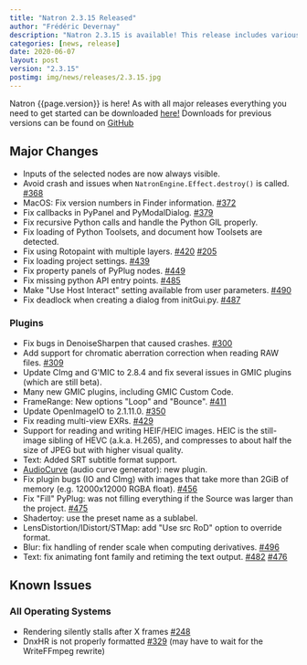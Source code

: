 ```yaml
---
title: "Natron 2.3.15 Released"
author: "Frédéric Devernay"
description: "Natron 2.3.15 is available! This release includes various bug fixes and adds a few small features."
categories: [news, release]
date: 2020-06-07
layout: post
version: "2.3.15"
postimg: img/news/releases/2.3.15.jpg
---
```


Natron {{page.version}} is here!  As with all major releases everything you need to get started can be downloaded [here!](https://natrongitHub.github.io/#download)  Downloads for previous versions can be found on [GitHub](https://github.com/NatronGitHub/Natron/releases)

## Major Changes

- Inputs of the selected nodes are now always visible.
- Avoid crash and issues when `NatronEngine.Effect.destroy()` is called. [#368](https://github.com/NatronGitHub/Natron/issues/368)
- MacOS: Fix version numbers in Finder information. [#372](https://github.com/NatronGitHub/Natron/issues/372)
- Fix callbacks in PyPanel and PyModalDialog. [#379](https://github.com/NatronGitHub/Natron/issues/379)
- Fix recursive Python calls and handle the Python GIL properly.
- Fix loading of Python Toolsets, and document how Toolsets are detected.
- Fix using Rotopaint with multiple layers. [#420](https://github.com/NatronGitHub/Natron/issues/420) [#205](https://github.com/NatronGitHub/Natron/issues/205)
- Fix loading project settings. [#439](https://github.com/NatronGitHub/Natron/issues/439)
- Fix property panels of PyPlug nodes. [#449](https://github.com/NatronGitHub/Natron/issues/449)
- Fix missing python API entry points. [#485](https://github.com/NatronGitHub/Natron/issues/485)
- Make "Use Host Interact" setting available from user parameters. [#490](https://github.com/NatronGitHub/Natron/issues/490)
- Fix deadlock when creating a dialog from initGui.py. [#487](https://github.com/NatronGitHub/Natron/issues/487)

### Plugins

- Fix bugs in DenoiseSharpen that caused crashes. [#300](https://github.com/NatronGitHub/Natron/issues/300)
- Add support for chromatic aberration correction when reading RAW files. [#309](https://github.com/NatronGitHub/Natron/issues/309)
- Update CImg and G'MIC to 2.8.4 and fix several issues in GMIC plugins (which are still beta).
- Many new GMIC plugins, including GMIC Custom Code.
- FrameRange: New options "Loop" and "Bounce". [#411](https://github.com/NatronGitHub/Natron/issues/411)
- Update OpenImageIO to 2.1.11.0. [#350](https://github.com/NatronGitHub/Natron/issues/350)
- Fix reading multi-view EXRs. [#429](https://github.com/NatronGitHub/Natron/issues/429)
- Support for reading and writing HEIF/HEIC images. HEIC is the still-image sibling of HEVC (a.k.a. H.265), and compresses to about half the size of JPEG but with higher visual quality.
- Text: Added SRT subtitle format support.
- [AudioCurve](https://natron.readthedocs.io/en/rb-2.3/plugins/net.fxarena.openfx.AudioCurve.html) (audio curve generator): new plugin.
- Fix plugin bugs (IO and CImg) with images that take more than 2GiB of memory (e.g. 12000x12000 RGBA float). [#456](https://github.com/NatronGitHub/Natron/issues/456)
- Fix "Fill" PyPlug: was not filling everything if the Source was larger than the project. [#475](https://github.com/NatronGitHub/Natron/issues/475)
- Shadertoy: use the preset name as a sublabel.
- LensDistortion/IDistort/STMap: add "Use src RoD" option to override format.
- Blur: fix handling of render scale when computing derivatives. [#496](https://github.com/NatronGitHub/Natron/issues/496)
- Text: fix animating font family and retiming the text output. [#482](https://github.com/NatronGitHub/Natron/issues/482) [#476](https://github.com/NatronGitHub/Natron/issues/476)

## Known Issues

### All Operating Systems
- Rendering silently stalls after X frames [#248](https://github.com/NatronGitHub/Natron/issues/248)
- DnxHR is not properly formatted [#329](https://github.com/NatronGitHub/Natron/issues/329) (may have to wait for the WriteFFmpeg rewrite)